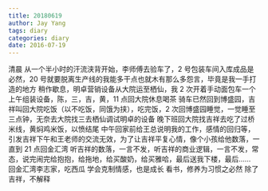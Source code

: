 ```yaml
---
title: 20180619
author: Jay Yang
tags: diary
categories: diary
date: 2016-07-19
---
```


清晨
从一个半小时的汗流浃背开始，李师傅去验车了，2 号包装车间入库成品是必然，20 号就要脱离生产线的我能多干点也就木有那么多怨言，毕竟是我一手打造的地方
稍作歇息，明卓营销设备从大院运至栖仙，我 2 次开着手动面包车一个上午组装设备，陈，三，吉，黄，11 点回大院休息喝茶
骑车已然回到博盛园，吉祥叫回大院吃饭（以不吃饭，同饿为挟），吃完饭，2 次回博盛园睡觉，一觉睡至三点钟，无奈去大院找三去栖仙调试明卓的设备
晚下班回大院找吉祥去吃了过桥米线，黄焖鸡米饭，以愤结尾
中午回家前给王总说明我的工作，感情的回归等，引发吉祥下午和王老师的交流无效，为了让吉祥平复心情，像个小孩给他数落，一直到 21 点回金汇湾
听吉祥的数落，一言不发，听吉祥的商业逻辑，一言不发，常态，说完闹完给抱抱，给拖地，给买酸奶，给买雅哈，最后送我下楼，最后……
回金汇湾李志家，吃西瓜
学会克制情感，也是成长
看书，修养为习惯之必然
除了吉祥，不解释
